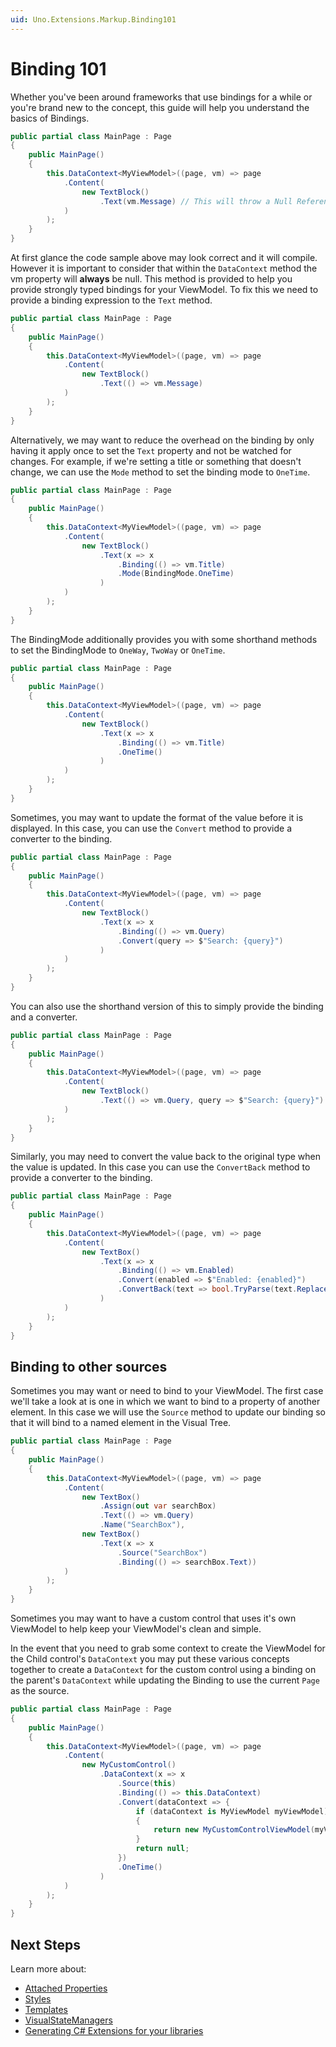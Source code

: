 ```yaml
---
uid: Uno.Extensions.Markup.Binding101
---
```

# Binding 101

Whether you've been around frameworks that use bindings for a while or you're brand new to the concept, this guide will help you understand the basics of Bindings.

```cs
public partial class MainPage : Page
{
	public MainPage()
	{
		this.DataContext<MyViewModel>((page, vm) => page
			.Content(
				new TextBlock()
					.Text(vm.Message) // This will throw a Null Reference Exception
			)
		);
	}
}
```

At first glance the code sample above may look correct and it will compile. However it is important to consider that within the `DataContext` method the vm property will **always** be null. This method is provided to help you provide strongly typed bindings for your ViewModel. To fix this we need to provide a binding expression to the `Text` method.

```cs
public partial class MainPage : Page
{
	public MainPage()
	{
		this.DataContext<MyViewModel>((page, vm) => page
			.Content(
				new TextBlock()
					.Text(() => vm.Message)
			)
		);
	}
}
```

Alternatively, we may want to reduce the overhead on the binding by only having it apply once to set the `Text` property and not be watched for changes. For example, if we're setting a title or something that doesn't change,  we can use the `Mode` method to set the binding mode to `OneTime`.

```cs
public partial class MainPage : Page
{
	public MainPage()
	{
		this.DataContext<MyViewModel>((page, vm) => page
			.Content(
				new TextBlock()
					.Text(x => x
						.Binding(() => vm.Title)
						.Mode(BindingMode.OneTime)
					)
			)
		);
	}
}
```

The BindingMode additionally provides you with some shorthand methods to set the BindingMode to `OneWay`, `TwoWay` or `OneTime`.

```cs
public partial class MainPage : Page
{
	public MainPage()
	{
		this.DataContext<MyViewModel>((page, vm) => page
			.Content(
				new TextBlock()
					.Text(x => x
						.Binding(() => vm.Title)
						.OneTime()
					)
			)
		);
	}
}
```

Sometimes, you may want to update the format of the value before it is displayed. In this case, you can use the `Convert` method to provide a converter to the binding.

```cs
public partial class MainPage : Page
{
	public MainPage()
	{
		this.DataContext<MyViewModel>((page, vm) => page
			.Content(
				new TextBlock()
					.Text(x => x
						.Binding(() => vm.Query)
						.Convert(query => $"Search: {query}")
					)
			)
		);
	}
}
```

You can also use the shorthand version of this to simply provide the binding and a converter.

```cs
public partial class MainPage : Page
{
	public MainPage()
	{
		this.DataContext<MyViewModel>((page, vm) => page
			.Content(
				new TextBlock()
					.Text(() => vm.Query, query => $"Search: {query}")
			)
		);
	}
}
```

Similarly, you may need to convert the value back to the original type when the value is updated. In this case you can use the `ConvertBack` method to provide a converter to the binding.

```cs
public partial class MainPage : Page
{
	public MainPage()
	{
		this.DataContext<MyViewModel>((page, vm) => page
			.Content(
				new TextBox()
					.Text(x => x
						.Binding(() => vm.Enabled)
						.Convert(enabled => $"Enabled: {enabled}")
						.ConvertBack(text => bool.TryParse(text.Replace("Search: ", ""), out var enabled) ? enabled : false)
					)
			)
		);
	}
}
```

## Binding to other sources

Sometimes you may want or need to bind to your ViewModel. The first case we'll take a look at is one in which we want to bind to a property of another element. In this case we will use the `Source` method to update our binding so that it will bind to a named element in the Visual Tree.

```cs
public partial class MainPage : Page
{
	public MainPage()
	{
		this.DataContext<MyViewModel>((page, vm) => page
			.Content(
				new TextBox()
					.Assign(out var searchBox)
					.Text(() => vm.Query)
					.Name("SearchBox"),
				new TextBox()
					.Text(x => x
						.Source("SearchBox")
						.Binding(() => searchBox.Text))
			)
		);
	}
}
```

Sometimes you may want to have a custom control that uses it's own ViewModel to help keep your ViewModel's clean and simple.

In the event that you need to grab some context to create the ViewModel for the Child control's `DataContext` you may put these various concepts together to create a `DataContext` for the custom control using a binding on the parent's `DataContext` while updating the Binding to use the current `Page` as the source.

```cs
public partial class MainPage : Page
{
	public MainPage()
	{
		this.DataContext<MyViewModel>((page, vm) => page
			.Content(
				new MyCustomControl()
					.DataContext(x => x
						.Source(this)
						.Binding(() => this.DataContext)
						.Convert(dataContext => {
							if (dataContext is MyViewModel myViewModel)
							{
								return new MyCustomControlViewModel(myViewModel.SomeContext);
							}
							return null;
						})
						.OneTime()
					)
			)
		);
	}
}
```

## Next Steps

Learn more about:

- [Attached Properties](xref:Uno.Extensions.Markup.AttachedProperties)
- [Styles](xref:Uno.Extensions.Markup.Styles)
- [Templates](xref:Uno.Extensions.Markup.Templates)
- [VisualStateManagers](xref:Uno.Extensions.Markup.VisualStateManager)
- [Generating C# Extensions for your libraries](xref:Uno.Extensions.Markup.GeneratingExtensions)
